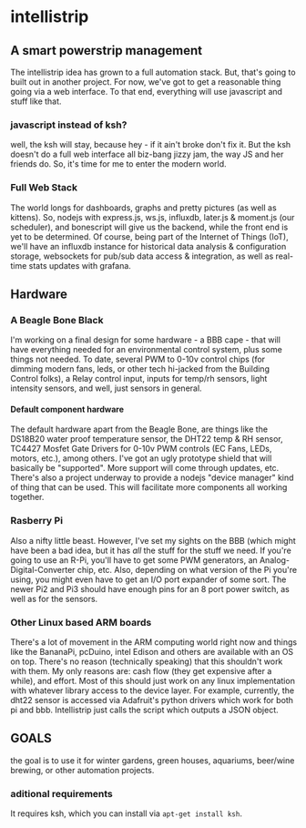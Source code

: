 # intellistrip

## A smart powerstrip management

The intellistrip idea has grown to a full automation stack. But, that's going to built out in another project. For now, we've got to get a reasonable thing going via a web interface. To that end, everything will use javascript and stuff like that.

### javascript instead of ksh?

well, the ksh will stay, because hey - if it ain't broke don't fix it. But the ksh doesn't do a full web interface all biz-bang jizzy jam, the way JS and her friends do. So, it's time for me to enter the modern world.

### Full Web Stack

The world longs for dashboards, graphs and pretty pictures (as well as kittens). So, nodejs with express.js, ws.js, influxdb, later.js & moment.js (our scheduler), and bonescript will give us the backend, while the front end is yet to be determined. Of course, being part of the Internet of Things (IoT), we'll have an influxdb instance for historical data analysis & configuration storage, websockets for pub/sub data access & integration, as well as real-time stats updates with grafana.

## Hardware

### A Beagle Bone Black

I'm working on a final design for some hardware - a BBB cape - that will have everything needed for an environmental control system, plus some things not needed. To date, several PWM to 0-10v control chips (for dimming modern fans, leds, or other tech hi-jacked from the Building Control folks), a Relay control input, inputs for temp/rh sensors, light intensity sensors, and well, just sensors in general.

#### Default component hardware

The default hardware apart from the Beagle Bone, are things like the DS18B20 water proof temperature sensor, the DHT22 temp & RH sensor, TC4427 Mosfet Gate Drivers for 0-10v PWM controls (EC Fans, LEDs, motors, etc.), among others. I've got an ugly prototype shield that will basically be "supported". More support will come through updates, etc. There's also a project underway to provide a nodejs "device manager" kind of thing that can be used. This will facilitate more components all working together.

### Rasberry Pi

Also a nifty little beast. However, I've set my sights on the BBB (which might have been a bad idea, but it has _all_ the stuff for the stuff we need. If you're going to use an R-Pi, you'll have to get some PWM generators, an Analog-Digital-Converter chip, etc. Also, depending on what version of the Pi you're using, you might even have to get an I/O port expander of some sort. The newer Pi2 and Pi3 should have enough pins for an 8 port power switch, as well as for the sensors.

### Other Linux based ARM boards

There's a lot of movement in the ARM computing world right now and things like the BananaPi, pcDuino, intel Edison and others are available with an OS on top. There's no reason (technically speaking) that this shouldn't work with them. My only reasons are: cash flow (they get expensive after a while), and effort. Most of this should just work on any linux implementation with whatever library access to the device layer. For example, currently, the dht22 sensor is accessed via Adafruit's python drivers which work for both pi and bbb. Intellistrip just calls the script which outputs a JSON object.

## GOALS

the goal is to use it for winter gardens, green houses, aquariums, beer/wine brewing, or other automation projects.

### aditional requirements

It requires ksh, which you can install via `apt-get install ksh`.
